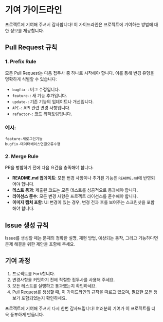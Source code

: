 # 기여 가이드라인

프로젝트에 기여해 주셔서 감사합니다! 이 가이드라인은 프로젝트에 기여하는 방법에 대한 정보를 제공합니다.

## Pull Request 규칙

### 1. Prefix Rule

모든 Pull Request는 다음 접두사 중 하나로 시작해야 합니다. 이를 통해 변경 유형을 명확하게 식별할 수 있습니다:

- `bugfix-`: 버그 수정입니다.
- `feature-`: 새 기능 추가입니다.
- `update-`: 기존 기능의 업데이트나 개선입니다.
- `API-`: API 관련 변경 사항입니다.
- `refactor-`: 코드 리팩토링입니다.

### 예시:
```
feature-새로그인기능
bugfix-데이터베이스연결오류수정
```

### 2. Merge Rule

PR을 병합하기 전에 다음 요건을 충족해야 합니다:

- **README.md 업데이트**: 모든 변경 사항이나 추가된 기능은 `README.md`에 반영되어야 합니다.
- **테스트 통과**: 제출된 코드는 모든 테스트를 성공적으로 통과해야 합니다.
- **라이선스 준수**: 모든 변경 사항은 프로젝트 라이선스를 준수해야 합니다.
- **이미지 캡처 포함**: UI 변경이 있는 경우, 변경 전과 후를 보여주는 스크린샷을 포함해야 합니다.

## Issue 생성 규칙

Issue를 생성할 때는 문제의 정확한 설명, 재현 방법, 예상되는 동작, 그리고 가능하다면 문제 해결을 위한 제안을 포함해 주세요.

## 기여 과정

1. 프로젝트를 Fork합니다.
2. 변경사항을 커밋하기 전에 적절한 접두사를 사용해 주세요.
3. 모든 테스트를 실행하고 통과했는지 확인하세요.
4. Pull Request를 생성할 때, 이 가이드라인의 규칙을 따르고 있으며, 필요한 모든 정보가 포함되었는지 확인하세요.

프로젝트에 기여해 주셔서 다시 한번 감사드립니다! 여러분의 기여가 이 프로젝트를 더욱 풍부하게 만듭니다.
